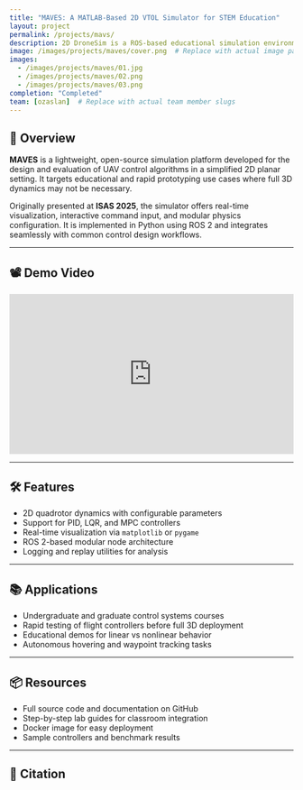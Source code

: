 ```yaml
---
title: "MAVES: A MATLAB-Based 2D VTOL Simulator for STEM Education"
layout: project
permalink: /projects/mavs/
description: 2D DroneSim is a ROS-based educational simulation environment designed to teach and test UAV control algorithms in a simplified 2D setting.
image: /images/projects/maves/cover.png  # Replace with actual image path
images:
  - /images/projects/maves/01.jpg
  - /images/projects/maves/02.png
  - /images/projects/maves/03.png
completion: "Completed"
team: [ozaslan]  # Replace with actual team member slugs
---
```


## 🎯 Overview

**MAVES** is a lightweight, open-source simulation platform developed for the design and evaluation of UAV control algorithms in a simplified 2D planar setting. It targets educational and rapid prototyping use cases where full 3D dynamics may not be necessary.

Originally presented at **ISAS 2025**, the simulator offers real-time visualization, interactive command input, and modular physics configuration. It is implemented in Python using ROS 2 and integrates seamlessly with common control design workflows.

---

## 📽️ Demo Video

<div style="position: relative; padding-bottom: 56.25%; height: 0; overflow: hidden; max-width: 100%;">
  <iframe src="https://www.youtube.com/embed/YOUR_VIDEO_ID"
          frameborder="0"
          allowfullscreen
          style="position: absolute; top: 0; left: 0; width: 100%; height: 100%;">
  </iframe>
</div>

---

## 🛠 Features

- 2D quadrotor dynamics with configurable parameters
- Support for PID, LQR, and MPC controllers
- Real-time visualization via `matplotlib` or `pygame`
- ROS 2-based modular node architecture
- Logging and replay utilities for analysis

---

## 📚 Applications

- Undergraduate and graduate control systems courses
- Rapid testing of flight controllers before full 3D deployment
- Educational demos for linear vs nonlinear behavior
- Autonomous hovering and waypoint tracking tasks

---

## 📦 Resources

- Full source code and documentation on GitHub
- Step-by-step lab guides for classroom integration
- Docker image for easy deployment
- Sample controllers and benchmark results

---

## 📄 Citation



